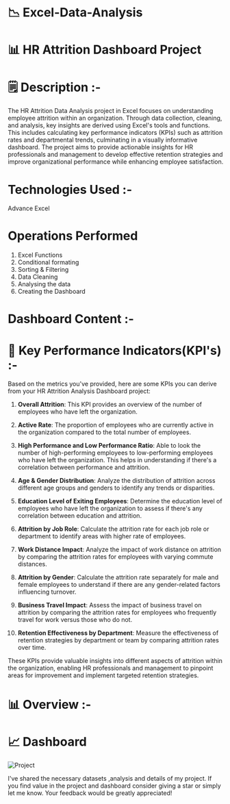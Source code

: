 # 📉 Excel-Data-Analysis
# 📊 HR Attrition Dashboard Project 
# 🗒 Description :-
The HR Attrition Data Analysis project in Excel focuses on understanding employee attrition within an organization. Through data collection, cleaning, and analysis, key insights are derived using Excel's tools and functions. This includes calculating key performance indicators (KPIs) such as attrition rates and departmental trends, culminating in a visually informative dashboard. The project aims to provide actionable insights for HR professionals and management to develop effective retention strategies and improve organizational performance while enhancing employee satisfaction.
# Technologies Used :-
Advance Excel
# Operations Performed
  1. Excel Functions
  2. Conditional formating
  3. Sorting & Filtering
  4. Data Cleaning 
  5. Analysing the data
  6. Creating the Dashboard
# Dashboard Content :-
# 🔑 Key Performance Indicators(KPI's) :-

Based on the metrics you've provided, here are some KPIs you can derive from your HR Attrition Analysis Dashboard project:

1. **Overall Attrition**: This KPI provides an overview of the number of employees who have left the organization.

2. **Active Rate**: The proportion of employees who are currently active in the organization compared to the total number of employees.

3. **High Performance and Low Performance Ratio**: Able to look the number of high-performing employees to low-performing employees who have left the organization. This helps in understanding if there's a correlation between performance and attrition.

4. **Age & Gender Distribution**: Analyze the distribution of attrition across different age groups and genders to identify any trends or disparities.

5. **Education Level of Exiting Employees**: Determine the education level of employees who have left the organization to assess if there's any correlation between education and attrition.

6. **Attrition by Job Role**: Calculate the attrition rate for each job role or department to identify areas with higher rate of employees.

7. **Work Distance Impact**: Analyze the impact of work distance on attrition by comparing the attrition rates for employees with varying commute distances.

8. **Attrition by Gender**: Calculate the attrition rate separately for male and female employees to understand if there are any gender-related factors influencing turnover.

9. **Business Travel Impact**: Assess the impact of business travel on attrition by comparing the attrition rates for employees who frequently travel for work versus those who do not.

10. **Retention Effectiveness by Department**: Measure the effectiveness of retention strategies by department or team by comparing attrition rates over time.

These KPIs provide valuable insights into different aspects of attrition within the organization, enabling HR professionals and management to pinpoint areas for improvement and implement targeted retention strategies.
# 📊 Overview :-
# 📈 Dashboard
![Project](https://github.com/Yuvashree2505/Excel-Data-Analysis/assets/110049403/a8252e01-8beb-46b0-988e-5e2689d0dd31)

I've shared the necessary datasets ,analysis and details of my project. If you find value in the project and dashboard consider giving a star or simply let me know. Your feedback would be greatly appreciated!


